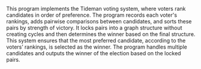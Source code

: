 This program implements the Tideman voting system, where voters rank candidates in order of preference. The program records each voter's rankings, adds pairwise comparisons between candidates, and sorts these pairs by strength of victory. 
It locks pairs into a graph structure without creating cycles and then determines the winner based on the final structure. This system ensures that the most preferred candidate,
according to the voters’ rankings, is selected as the winner. The program handles multiple candidates and outputs the winner of the election based on the locked pairs.
